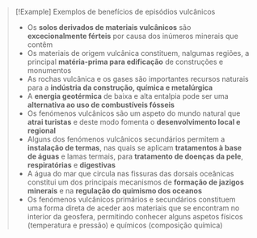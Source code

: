 >[!Example] Exemplos de benefícios de episódios vulcânicos
>- Os **solos derivados de materiais vulcânicos** são **excecionalmente férteis** por causa dos inúmeros minerais que contêm
>- Os materiais de origem vulcânica constituem, nalgumas regiões, a principal **matéria-prima para edificação** de construções e monumentos
>- As rochas vulcânica e os gases são importantes recursos naturais para a **indústria da construção, química e metalúrgica**
>- A **energia geotérmica** de baixa e alta entalpia pode ser uma **alternativa ao uso de combustíveis fósseis**
>- Os fenómenos vulcânicos são um aspeto do mundo natural que **atrai turistas** e deste modo fomenta o **desenvolvimento local e regional**
>- Alguns dos fenómenos vulcânicos secundários permitem a **instalação de termas**, nas quais se aplicam **tratamentos à base de águas** e lamas termais, para **tratamento de doenças da pele**, **respiratórias** e **digestivas**
>- A água do mar que circula nas fissuras das dorsais oceânicas constitui um dos principais mecanismos de **formação de jazigos minerais** e na **regulação do quimismo dos oceanos**
>- Os fenómenos vulcânicos primários e secundários constituem uma forma direta de aceder aos materiais que se encontram no interior da geosfera, permitindo conhecer alguns aspetos físicos (temperatura e pressão) e químicos (composição química)




